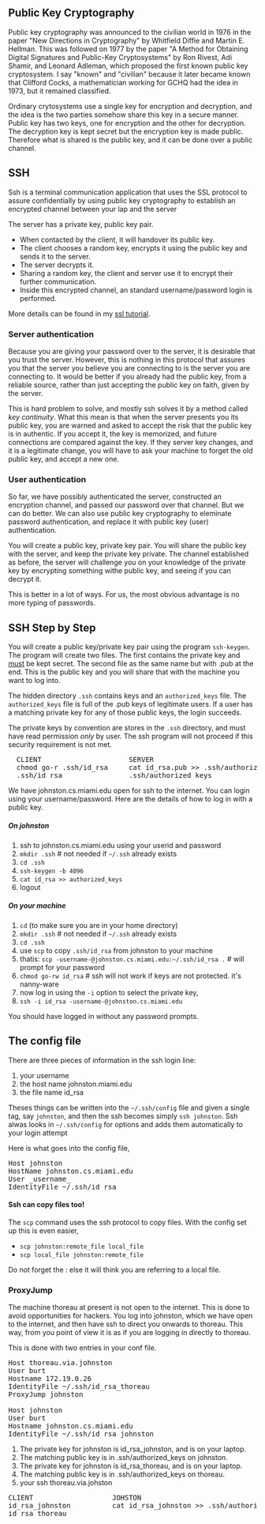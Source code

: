 ## Public Key Cryptography


Public key cryptography was announced to the civilian world in 1976 in the paper "New Directions in Cryptography" by Whitfield Diffie and Martin E. Hellman. This was followed on 1977 by the paper
"A Method for Obtaining Digital Signatures and Public-Key Cryptosystems" by Ron Rivest, Adi Shamir, and Leonard Adleman, which proposed the
first known public key cryptosystem. I say "known" and "civilian" because it later became known that Clifford Cocks, a mathematician working for GCHQ had the idea in 1973, but it remained classified.

Ordinary crytosystems use a single key for encryption and decryption, and the idea is the two parties somehow share this key in a 
secure manner. Public key has two keys, one for encryption and the other for decryption. The decryption key is kept secret but
the encryption key is made public. Therefore what is shared is the public key, and it can be done over a public channel.

## SSH

Ssh is a terminal communication application that uses the SSL protocol to assure confidentially by using public key cryptography
to establish an encrypted channel between your lap and the server 

The server has a private key, public key pair.
- When contacted by the client, it will handover its public key. 
- The client chooses a random key, encrypts it using the public key and sends it to the server.
- The server decrypts it. 
- Sharing a random key, the client and server use it to encrypt their further communication.
- Inside this encrypted channel, an standard username/password login is performed.

More details can be found in my [ssl tutorial](https://www.cs.miami.edu/home/burt/learning/Csc424.162/workbook/ssl-tutorial.html).

### Server authentication

Because you are giving your password over to the server, it is desirable that you trust the server. However, this is nothing 
in this protocol that assures you that the server you believe you are connecting to is the server you are connecting to. 
It would be better if you already had the public key, from a reliable source, rather than just accepting the public key on 
faith, given by the server. 

This is hard problem to solve, and mostly ssh solves it by a method called _key continuity_. What this mean is that when the 
server presents you its public key, you are warned and asked to accept the risk that the public key is in authentic. If you 
accept it, the key is memorized, and future connections are compared against the key. If they server key changes, and it is
a legitimate change, you will have to ask your machine to forget the old public key, and accept a new one.

### User authentication

So far, we have possibly authenticated the server, constructed an encryption channel, and passed our password over that channel.
But we can do better. We can also use public key cryptography to eleminate password authentication, and replace it with public
key (user) authentication.

You will create a public key, private key pair. You will share the public key with the server, and keep the private key private.
The channel established as before, the server will challenge you on your knowledge of the private key by encrypting something
withe public key, and seeing if you can decrypt it. 

This is better in a lot of ways. For us, the most obvious advantage is no more typing of passwords.

## SSH Step by Step

You will create a public key/private key pair using the program `ssh-keygen`.
The program will create two files. The first contains the private key and <u>must</u> be kept secret.
The second file as the same name but with .pub at the end. This is the public key and you will share that with 
the machine you want to log into.

The hidden directory `.ssh` contains keys and an `authorized_keys` file. The `authorized_keys` file is full of
the .pub keys of legitimate users. If a user has a matching private key for any of those public keys, the login succeeds.

The private keys by convention are stores in the `.ssh` directory, and must have read permission _only_ by user. The ssh
program will not proceed if this security requirement is not met.

<pre>
  CLIENT                     SERVER
  chmod go-r .ssh/id_rsa     cat id_rsa.pub >> .ssh/authorized_keys 
  .ssh/id_rsa                .ssh/authorized_keys
</pre>

We have johnston.cs.miami.edu open for ssh to the internet. You can login using your username/password. Here
are the details of how to log in with a public key.

##### On johnston

1. ssh to johnston.cs.miami.edu using your userid and password
2. `mkdir .ssh` # not needed if `~/.ssh` already exists
3. `cd .ssh`
4. `ssh-keygen -b 4096` 
5. `cat id_rsa >> authorized_keys`
6. logout

##### On your machine

1. `cd` (to make sure you are in your home directory)
2. `mkdir .ssh` # not needed if `~/.ssh` already exists
3. `cd .ssh`
4. use `scp` to copy `.ssh/id_rsa` from johnston to your machine
5. thatis: `scp -username-@johnston.cs.miami.edu:~/.ssh/id_rsa .` # will prompt for your password
6. `chmod go-rw id_rsa` # ssh will not work if keys are not protected. it's nanny-ware
7. now log in using the `-i` option to select the private key, 
8. `ssh -i id_rsa -username-@johnston.cs.miami.edu`

You should have logged in without any password prompts.

## The config file

There are three pieces of information in the ssh login line:

1. your username
2. the host name johnston.miami.edu
3. the file name id_rsa

Theses things can be written into the `~/.ssh/config` file and given a single tag, say `johnston`, and 
then the ssh becomes simply `ssh johnston`. Ssh alwas looks in `~/.ssh/config` for options and adds
them automatically to your login attempt

Here is what goes into the config file,

<pre>
Host johnston
HostName johnston.cs.miami.edu
User _username_
IdentityFile ~/.ssh/id_rsa
</pre>

#### Ssh can copy files too!

The `scp` command uses the ssh protocol to copy files. With the config set up this is even easier, 

- `scp johnston:remote_file local_file`
- `scp local_file johnston:remote_file`

Do not forget the : else it will think you are referring to a local file.

### ProxyJump

The machine thoreau at present is not open to the internet. This is done to avoid opportunities for hackers. 
You log into johnston, which we have open to the internet, and then have ssh to direct you onwards to thoreau.
This way, from you point of view it is as if you are logging in directly to thoreau.

This is done with two entries in your conf file.

<pre>
Host thoreau.via.johnston
User burt
Hostname 172.19.0.26
IdentityFile ~/.ssh/id_rsa_thoreau
ProxyJump johnston

Host johnston
User burt
Hostname johnston.cs.miami.edu
IdentityFile ~/.ssh/id_rsa_johnston
</pre>

1. The private key for johnston is id_rsa_johnston, and is on your laptop. 
2. The matching public key is in .ssh/authorized_keys on johnston.
3. The private key for johnston is id_rsa_thoreau, and is on your laptop. 
4. The matching public key is in .ssh/authorized_keys on thoreau.
5. your ssh thoreau.via.johston

<pre>
CLIENT                   JOHSTON                                            THOREAU
id_rsa_johnston          cat id_rsa_johnston >> .ssh/authorized_keys        cat id_rsa_thoreau >> .ssh/authorized_keys
id_rsa_thoreau
</pre>

